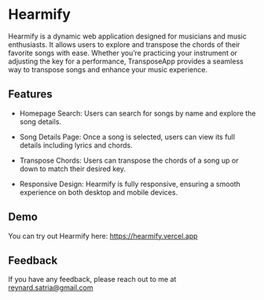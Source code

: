# Hearmify
Hearmify is a dynamic web application designed for musicians and music enthusiasts. It allows users to explore and transpose the chords of their favorite songs with ease. Whether you’re practicing your instrument or adjusting the key for a performance, TransposeApp provides a seamless way to transpose songs and enhance your music experience.



## Features

- Homepage Search: Users can search for songs by name and explore the song details.

- Song Details Page: Once a song is selected, users can view its full details including lyrics and chords.

- Transpose Chords: Users can transpose the chords of a song up or down to match their desired key.

- Responsive Design: Hearmify is fully responsive, ensuring a smooth experience on both desktop and mobile devices.

## Demo

You can try out Hearmify here: https://hearmify.vercel.app

## Feedback

If you have any feedback, please reach out to me at reynard.satria@gmail.com

